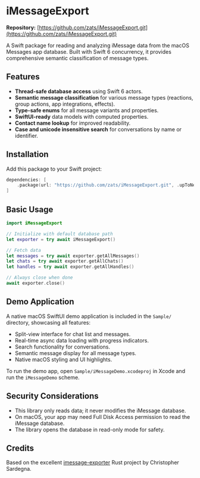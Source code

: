 # iMessageExport

**Repository:** [https://github.com/zats/iMessageExport.git](https://github.com/zats/iMessageExport.git)

A Swift package for reading and analyzing iMessage data from the macOS Messages app database. Built with Swift 6 concurrency, it provides comprehensive semantic classification of message types.

## Features

*   **Thread-safe database access** using Swift 6 actors.
*   **Semantic message classification** for various message types (reactions, group actions, app integrations, effects).
*   **Type-safe enums** for all message variants and properties.
*   **SwiftUI-ready** data models with computed properties.
*   **Contact name lookup** for improved readability.
*   **Case and unicode insensitive search** for conversations by name or identifier.

## Installation

Add this package to your Swift project:

```swift
dependencies: [
    .package(url: "https://github.com/zats/iMessageExport.git", .upToNextMajor(from: "1.0.0"))
]
```

## Basic Usage

```swift
import iMessageExport

// Initialize with default database path
let exporter = try await iMessageExport()

// Fetch data
let messages = try await exporter.getAllMessages()
let chats = try await exporter.getAllChats()
let handles = try await exporter.getAllHandles()

// Always close when done
await exporter.close()
```

## Demo Application

A native macOS SwiftUI demo application is included in the `Sample/` directory, showcasing all features:

*   Split-view interface for chat list and messages.
*   Real-time async data loading with progress indicators.
*   Search functionality for conversations.
*   Semantic message display for all message types.
*   Native macOS styling and UI highlights.

To run the demo app, open `Sample/iMessageDemo.xcodeproj` in Xcode and run the `iMessageDemo` scheme.

## Security Considerations

*   This library only reads data; it never modifies the iMessage database.
*   On macOS, your app may need Full Disk Access permission to read the iMessage database.
*   The library opens the database in read-only mode for safety.

## Credits

Based on the excellent [imessage-exporter](https://github.com/ReagentX/imessage-exporter) Rust project by Christopher Sardegna.
